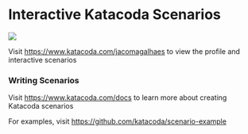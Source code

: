 # Interactive Katacoda Scenarios

[![](http://shields.katacoda.com/katacoda/jacomagalhaes/count.svg)](https://www.katacoda.com/jacomagalhaes "Get your profile on Katacoda.com")

Visit https://www.katacoda.com/jacomagalhaes to view the profile and interactive scenarios

### Writing Scenarios
Visit https://www.katacoda.com/docs to learn more about creating Katacoda scenarios

For examples, visit https://github.com/katacoda/scenario-example

